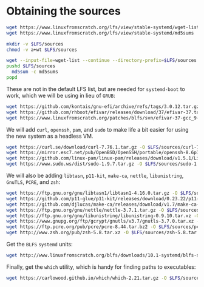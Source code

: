 # Obtaining the sources

```sh
wget https://www.linuxfromscratch.org/lfs/view/stable-systemd/wget-list
wget https://www.linuxfromscratch.org/lfs/view/stable-systemd/md5sums

mkdir -v $LFS/sources
chmod -v a+wt $LFS/sources

wget --input-file=wget-list --continue --directory-prefix=$LFS/sources
pushd $LFS/sources
  md5sum -c md5sums
popd
```

These are not in the default LFS list, but are needed for `systemd-boot` to work, which we will be using in lieu of `GRUB`:

```sh
wget https://github.com/kontais/gnu-efi/archive/refs/tags/3.0.12.tar.gz -O $LFS/sources/gnu-efi-3.0.12.tar.gz
wget https://github.com/rhboot/efivar/releases/download/37/efivar-37.tar.bz2 -O $LFS/sources/efivar-37.tar.bz2
wget https://www.linuxfromscratch.org/patches/blfs/svn/efivar-37-gcc_9-1.patch -O $LFS/sources/efivar-37-gcc_9-1.patch
```

We will add `curl`, `openssh`, `pam`, and `sudo` to make life a bit easier for using the new system as a headless VM.

```sh
wget https://curl.se/download/curl-7.76.1.tar.gz -O $LFS/sources/curl-7.76.1.tar.gz
wget https://mirror.esc7.net/pub/OpenBSD/OpenSSH/portable/openssh-8.6p1.tar.gz -O $LFS/sources/openssh-8.6p1.tar.gz
wget https://github.com/linux-pam/linux-pam/releases/download/v1.5.1/Linux-PAM-1.5.1.tar.xz -O $LFS/sources/Linux-PAM-1.5.1.tar.xz
wget https://www.sudo.ws/dist/sudo-1.9.7.tar.gz -O $LFS/sources/sudo-1.9.7.tar.gz
```

We will also be adding `libtasn`, `p11-kit`, `make-ca`, `nettle`, `libunistring`, `GnuTLS`, `PCRE`, and `zsh`:

```sh
wget https://ftp.gnu.org/gnu/libtasn1/libtasn1-4.16.0.tar.gz -O $LFS/sources/libtasn1-4.16.0.tar.gz
wget https://github.com/p11-glue/p11-kit/releases/download/0.23.22/p11-kit-0.23.22.tar.xz -O $LFS/sources/p11-kit-0.23.22.tar.xz
wget https://github.com/djlucas/make-ca/releases/download/v1.7/make-ca-1.7.tar.xz -O $LFS/sources/make-ca-1.7.tar.xz
wget https://ftp.gnu.org/gnu/nettle/nettle-3.7.1.tar.gz -O $LFS/sources/nettle-3.7.1.tar.gz
wget https://ftp.gnu.org/gnu/libunistring/libunistring-0.9.10.tar.xz -O $LFS/sources/libunistring-0.9.10.tar.gz
wget https://www.gnupg.org/ftp/gcrypt/gnutls/v3.7/gnutls-3.7.0.tar.xz -O $LFS/sources/gnutls-3.7.0.tar.xz
wget https://ftp.pcre.org/pub/pcre/pcre-8.44.tar.bz2 -O $LFS/sources/pcre-8.44.tar.bz2
wget http://www.zsh.org/pub/zsh-5.8.tar.xz -O $LFS/sources/zsh-5.8.tar.xz
```

Get the `BLFS` `systemd` units:

```sh
wget http://www.linuxfromscratch.org/blfs/downloads/10.1-systemd/blfs-systemd-units-20210122.tar.xz -O $LFS/sources/blfs-systemd-units-20210122.tar.xz
```

Finally, get the `which` utility, which is handy for finding paths to executables:

```sh
wget https://carlowood.github.io/which/which-2.21.tar.gz -O $LFS/sources/which-2.21.tar.gz
```